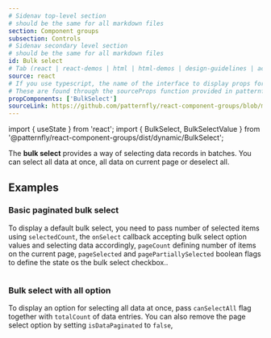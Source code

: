 ```yaml
---
# Sidenav top-level section
# should be the same for all markdown files
section: Component groups
subsection: Controls
# Sidenav secondary level section
# should be the same for all markdown files
id: Bulk select
# Tab (react | react-demos | html | html-demos | design-guidelines | accessibility)
source: react
# If you use typescript, the name of the interface to display props for
# These are found through the sourceProps function provided in patternfly-docs.source.js
propComponents: ['BulkSelect']
sourceLink: https://github.com/patternfly/react-component-groups/blob/main/packages/module/patternfly-docs/content/extensions/component-groups/examples/BulkSelect/BulkSelect.md
---
```

import { useState } from 'react';
import { BulkSelect, BulkSelectValue } from '@patternfly/react-component-groups/dist/dynamic/BulkSelect';

The **bulk select** provides a way of selecting data records in batches. You can select all data at once, all data on current page or deselect all.

## Examples

### Basic paginated bulk select

To display a default bulk select, you need to pass number of selected items using `selectedCount`, the `onSelect` callback accepting bulk select option values and selecting data accordingly, `pageCount` defining number of items on the current page, `pageSelected` and `pagePartiallySelected` boolean flags to define the state os the bulk select checkbox..

```js file="./BulkSelectExample.tsx"

```

### Bulk select with all option

To display an option for selecting all data at once, pass `canSelectAll` flag together with `totalCount` of data entries. You can also remove the page select option by setting `isDataPaginated` to `false`,

```js file="./BulkSelectAllExample.tsx"

```

